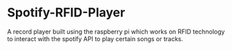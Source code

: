 # Spotify-RFID-Player
A record player built using the raspberry pi which works on RFID technology to interact with the spotify API to play certain songs or tracks.
